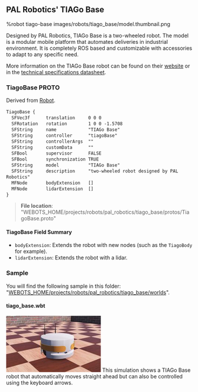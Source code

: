 ## PAL Robotics' TIAGo Base

%robot tiago-base images/robots/tiago_base/model.thumbnail.png

Designed by PAL Robotics, TIAGo Base is a two-wheeled robot.
The model is a modular mobile platform that automates deliveries in industrial environment. It is completely ROS based and customizable with accessories to adapt to any specific need.

More information on the TIAGo Base robot can be found on their [website](http://pal-robotics.com/robots/tiago-base/) or in the [technical specifications datasheet](http://pal-robotics.com/wp-content/uploads/2019/06/TIAGo-Base_Datasheet.pdf).

### TiagoBase PROTO

Derived from [Robot](../reference/robot.md).

```
TiagoBase {
  SFVec3f      translation     0 0 0
  SFRotation   rotation        1 0 0 -1.5708
  SFString     name            "TIAGo Base"
  SFString     controller      "tiagoBase"
  SFString     controllerArgs  ""
  SFString     customData      ""
  SFBool       supervisor      FALSE
  SFBool       synchronization TRUE
  SFString     model           "TIAGo Base"
  SFString     description     "two-wheeled robot designed by PAL Robotics"
  MFNode       bodyExtension   []
  MFNode       lidarExtension  []
}
```

> **File location**: "WEBOTS\_HOME/projects/robots/pal\_robotics/tiago\_base/protos/TiagoBase.proto"

#### TiagoBase Field Summary

- `bodyExtension`:  Extends the robot with new nodes (such as the `TiagoBody` for example).
- `lidarExtension`: Extends the robot with a lidar.

### Sample

You will find the following sample in this folder: "[WEBOTS\_HOME/projects/robots/pal\_robotics/tiago\_base/worlds](https://github.com/cyberbotics/webots/tree/master/projects/robots/pal_robotics/tiago_base/worlds)".

#### tiago\_base.wbt

![tiago_base.wbt.png](images/robots/tiago_base/tiago_base.wbt.thumbnail.jpg) This simulation shows a TIAGo Base robot that automatically moves straight ahead but can also be controlled using the keyboard arrows.
